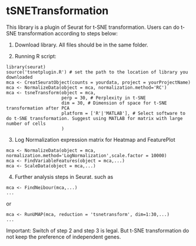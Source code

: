# tSNETransformation
This library is a plugin of Seurat for t-SNE transformation. Users can do t-SNE transformation according to steps below:
1. Download library. All files should be in the same folder.

2. Running R script:<br>
```
library(seurat)
source('tsnetplugin.R') # set the path to the location of library you downloaded
mca <- CreatSeuratObject(counts = yourdata, project = yourProjectName)
mca <- NormalizeData(object = mca, normalization.method='RC')
mca <- tsneTransform(object = mca, 
                     perp = 30, # Perplexity in t-SNE 
                     dim = 30, # Dimension of space for t-SNE transformation after PCA 
                     platform = ['R'|'MATLAB'], # Select software to do t-SNE transformation. Suggest using MATLAB for matrix with large number of cells 
                     )
```

3. Log Normalization expression matrix for Heatmap and FeaturePlot <br>
```
mca <- NormalizeData(object = mca, normalization.method='LogNormalization',scale.factor = 10000) 
mca <- FindVariableFeatures(object = mca,...) 
mca <- ScaleData(object = mca,...) 
```

4. Further analysis steps in Seurat. such as 
```
mca <- FindNeibour(mca,...)
...
```
or
```
mca <- RunUMAP(mca, reduction = 'tsnetransform', dim=1:30,...) 
...
```

Important: Switch of step 2 and step 3 is legal. But t-SNE transformation do not keep the preference of independent genes.
